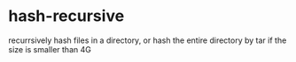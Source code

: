 # hash-recursive
recurrsively hash files in a directory, or hash the entire directory by tar if the size is smaller than 4G
